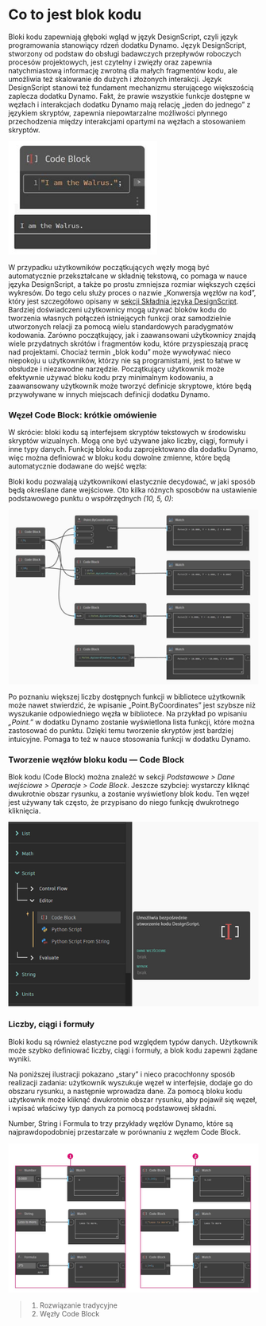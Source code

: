 # Co to jest blok kodu

Bloki kodu zapewniają głęboki wgląd w język DesignScript, czyli język programowania stanowiący rdzeń dodatku Dynamo. Język DesignScript, stworzony od podstaw do obsługi badawczych przepływów roboczych procesów projektowych, jest czytelny i zwięzły oraz zapewnia natychmiastową informację zwrotną dla małych fragmentów kodu, ale umożliwia też skalowanie do dużych i złożonych interakcji. Język DesignScript stanowi też fundament mechanizmu sterującego większością zaplecza dodatku Dynamo. Fakt, że prawie wszystkie funkcje dostępne w węzłach i interakcjach dodatku Dynamo mają relację „jeden do jednego” z językiem skryptów, zapewnia niepowtarzalne możliwości płynnego przechodzenia między interakcjami opartymi na węzłach a stosowaniem skryptów.  

![](../images/8-1/1/codeblock.jpg)

W przypadku użytkowników początkujących węzły mogą być automatycznie przekształcane w składnię tekstową, co pomaga w nauce języka DesignScript, a także po prostu zmniejsza rozmiar większych części wykresów. Do tego celu służy proces o nazwie „Konwersja węzłów na kod”, który jest szczegółowo opisany w [sekcji Składnia języka DesignScript](7-2\_design-script-syntax.md). Bardziej doświadczeni użytkownicy mogą używać bloków kodu do tworzenia własnych połączeń istniejących funkcji oraz samodzielnie utworzonych relacji za pomocą wielu standardowych paradygmatów kodowania. Zarówno początkujący, jak i zaawansowani użytkownicy znajdą wiele przydatnych skrótów i fragmentów kodu, które przyspieszają pracę nad projektami. Chociaż termin „blok kodu” może wywoływać nieco niepokoju u użytkowników, którzy nie są programistami, jest to łatwe w obsłudze i niezawodne narzędzie. Początkujący użytkownik może efektywnie używać bloku kodu przy minimalnym kodowaniu, a zaawansowany użytkownik może tworzyć definicje skryptowe, które będą przywoływane w innych miejscach definicji dodatku Dynamo.

### Węzeł Code Block: krótkie omówienie 

W skrócie: bloki kodu są interfejsem skryptów tekstowych w środowisku skryptów wizualnych. Mogą one być używane jako liczby, ciągi, formuły i inne typy danych. Funkcję bloku kodu zaprojektowano dla dodatku Dynamo, więc można definiować w bloku kodu dowolne zmienne, które będą automatycznie dodawane do wejść węzła:

Bloki kodu pozwalają użytkownikowi elastycznie decydować, w jaki sposób będą określane dane wejściowe. Oto kilka różnych sposobów na ustawienie podstawowego punktu o współrzędnych _(10, 5, 0)_: 

![](../images/8-1/1/codeblockbriefoverview.jpg)

Po poznaniu większej liczby dostępnych funkcji w bibliotece użytkownik może nawet stwierdzić, że wpisanie „Point.ByCoordinates” jest szybsze niż wyszukanie odpowiedniego węzła w bibliotece. Na przykład po wpisaniu _„Point.”_ w dodatku Dynamo zostanie wyświetlona lista funkcji, które można zastosować do punktu. Dzięki temu tworzenie skryptów jest bardziej intuicyjne. Pomaga to też w nauce stosowania funkcji w dodatku Dynamo.

### Tworzenie węzłów bloku kodu — Code Block

Blok kodu (Code Block) można znaleźć w sekcji _Podstawowe > Dane wejściowe > Operacje > Code Block_. Jeszcze szybciej: wystarczy kliknąć dwukrotnie obszar rysunku, a zostanie wyświetlony blok kodu. Ten węzeł jest używany tak często, że przypisano do niego funkcję dwukrotnego kliknięcia.

![](../images/8-1/1/creatingcodeblocknodes.jpg)

### Liczby, ciągi i formuły

Bloki kodu są również elastyczne pod względem typów danych. Użytkownik może szybko definiować liczby, ciągi i formuły, a blok kodu zapewni żądane wyniki.

Na poniższej ilustracji pokazano „stary” i nieco pracochłonny sposób realizacji zadania: użytkownik wyszukuje węzeł w interfejsie, dodaje go do obszaru rysunku, a następnie wprowadza dane. Za pomocą bloku kodu użytkownik może kliknąć dwukrotnie obszar rysunku, aby pojawił się węzeł, i wpisać właściwy typ danych za pomocą podstawowej składni.

Number, String i Formula to trzy przykłady węzłów Dynamo, które są najprawdopodobniej przestarzałe w porównaniu z węzłem Code Block.

![](../images/8-1/1/oldschoolvscodeblocksnodes.jpg)

> 1. Rozwiązanie tradycyjne
> 2. Węzły Code Block

